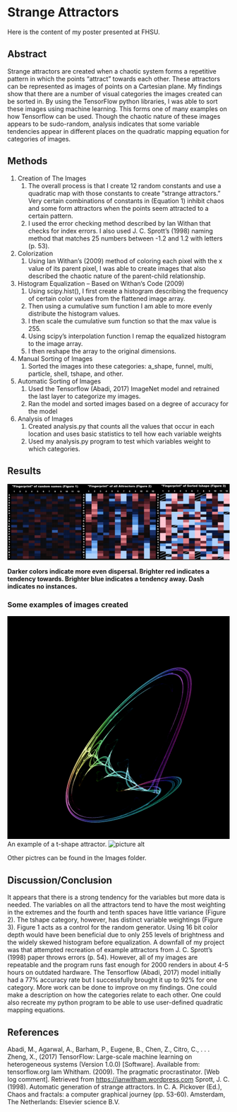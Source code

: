 # Strange Attractors
Here is the content of my poster presented at FHSU.

## Abstract
Strange attractors are created when a chaotic system forms a repetitive pattern in which the points “attract” towards each other. These attractors can be represented as images of points on a Cartesian plane. My
findings show that there are a number of visual categories the images created can be sorted in. By using the TensorFlow python libraries, I was able to sort these images using machine learning. This forms one of
many examples on how Tensorflow can be used. Though the chaotic nature of these images appears to be sudo-random, analysis indicates that some variable tendencies appear in different places on the quadratic
mapping equation for categories of images.

## Methods
1. Creation of The Images
    1. The overall process is that I create 12 random constants and use a quadratic
map with those constants to create “strange attractors.” Very certain
combinations of constants in (Equation 1) inhibit chaos and some form attractors when the points seem attracted to a certain pattern.
    2. I used the error checking method described by Ian Withan that checks for index
errors. I also used J. C. Sprott’s (1998) naming method that matches 25 numbers
between -1.2 and 1.2 with letters (p. 53).
2. Colorization
    1. Using Ian Withan’s (2009) method of coloring each pixel with the x value of its
parent pixel, I was able to create images that also described the chaotic nature
of the parent-child relationship.
3. Histogram Equalization – Based on Withan‘s Code (2009)
    1. Using scipy.hist(), I first create a histogram describing the frequency of certain
color values from the flattened image array.
    2. Then using a cumulative sum function I am able to more evenly distribute the
histogram values.
    3. I then scale the cumulative sum function so that the max value is 255.
    4. Using scipy’s interpolation function I remap the equalized histogram to the image
array.
    5. I then reshape the array to the original dimensions.
4. Manual Sorting of Images
    1. Sorted the images into these categories: a_shape, funnel, multi, particle, shell,
tshape, and other.
5. Automatic Sorting of Images
    1. Used the Tensorflow (Abadi, 2017) ImageNet model and retrained the last layer to
categorize my images.
    2.  Ran the model and sorted images based on a degree of accuracy for the model
6. Analysis of Images
    1. Created analysis.py that counts all the values that occur in each location and
uses basic statistics to tell how each variable weights
    2. Used my analysis.py program to test which variables weight to which categories.
  
## Results

![picture alt](./Images/results.png "Heatmaps showing character distribution")

__Darker colors indicate more even dispersal. Brighter red indicates a tendency towards. Brighter blue
indicates a tendency away. Dash indicates no instances.__

### Some examples of images created
![picture alt](./Images/colorized_SFPYQCIQUERW_0.24487993762262464.png "An example of a t-shape attractor") 
An example of a t-shape attractor.
![picture alt](./Images/colorized_JGYOOFOKXYGA_0.120703623714263.png "An example of a t-shape attractor") 

Other pictres can be found in the Images folder.

## Discussion/Conclusion
It appears that there is a strong tendency for the variables but more data is
needed. The variables on all the attractors tend to have the most weighting in the
extremes and the fourth and tenth spaces have little variance (Figure 2). The tshape
category, however, has distinct variable weightings (Figure 3). Figure 1 acts as a
control for the random generator. Using 16 bit color depth would have been
beneficial due to only 255 levels of brightness and the widely skewed histogram
before equalization. A downfall of my project was that attempted recreation of
example attractors from J. C. Sprott’s (1998) paper throws errors (p. 54). However,
all of my images are repeatable and the program runs fast enough for 2000 renders
in about 4-5 hours on outdated hardware. The Tensorflow (Abadi, 2017) model
initially had a 77% accuracy rate but I successfully brought it up to 92% for one
category. More work can be done to improve on my findings. One could make a
description on how the categories relate to each other. One could also recreate my
python program to be able to use user-defined quadratic mapping equations.

## References
Abadi, M., Agarwal, A., Barham, P., Eugene, B., Chen, Z., Citro, C., . . . Zheng, X.,
  (2017) TensorFlow: Large-scale machine learning on heterogeneous systems
  (Version 1.0.0) [Software]. Available from: tensorflow.org
Iam Whitham. (2009). The pragmatic procrastinator. [Web log comment]. Retrieved
  from https://ianwitham.wordpress.com
Sprott, J. C. (1998). Automatic generation of strange attractors. In C. A. Pickover
  (Ed.), Chaos and fractals: a computer graphical journey (pp. 53-60). Amsterdam,
  The Netherlands: Elsevier science B.V.
